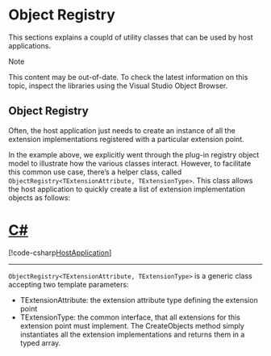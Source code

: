 Object Registry
=====
This sections explains a coupld of utility classes that can be used by host applications.

> [!NOTE]
> This content may be out-of-date. To check the latest information on this topic, inspect the libraries using the Visual Studio Object Browser.


Object Registry
----
Often, the host application just needs to create an instance of all the extension implementations registered with a particular extension point.

In the example above, we explicitly went through the plug-in registry object model to illustrate how the various classes interact. However, to facilitate this common use case, there’s a helper class, called `ObjectRegistry<TExtensionAttribute, TExtensionType>`. This class allows the host application to quickly create a list of extension implementation objects as follows:

# [C#](#tab/tabid-1)
[!code-csharp[HostApplication](code_samples/HostApplication.cs#L75-L80)]
***

`ObjectRegistry<TExtensionAttribute, TExtensionType>` is a generic class accepting two template parameters:

* TExtensionAttribute: the extension attribute type defining the extension point
* TExtensionType: the common interface, that all extensions for this extension point must implement.
The CreateObjects method simply instantiates all the extension implementations and returns them in a typed array.
